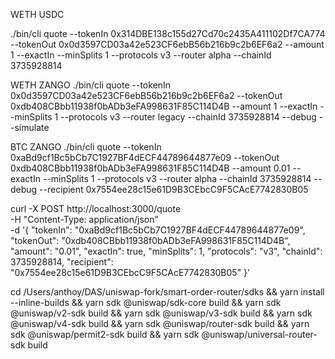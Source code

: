 WETH USDC

./bin/cli quote --tokenIn 0x314DBE138c155d27Cd70c2435A411102Df7CA774 --tokenOut 0x0d3597CD03a42e523CF6ebB56b216b9c2b6EF6a2 --amount 1 --exactIn --minSplits 1 --protocols v3 --router alpha --chainId 3735928814

WETH ZANGO
./bin/cli quote --tokenIn 0x0d3597CD03a42e523CF6ebB56b216b9c2b6EF6a2 --tokenOut 0xdb408CBbb11938f0bADb3eFA998631F85C114D4B --amount 1 --exactIn --minSplits 1 --protocols v3 --router legacy --chainId 3735928814 --debug --simulate

BTC ZANGO
./bin/cli quote --tokenIn 0xaBd9cf1Bc5bCb7C1927BF4dECF44789644877e09 --tokenOut 0xdb408CBbb11938f0bADb3eFA998631F85C114D4B --amount 0.01 --exactIn --minSplits 1 --protocols v3 --router alpha --chainId 3735928814 --debug --recipient 0x7554ee28c15e61D9B3CEbcC9F5CAcE7742830B05

curl -X POST http://localhost:3000/quote \
  -H "Content-Type: application/json" \
  -d '{
    "tokenIn": "0xaBd9cf1Bc5bCb7C1927BF4dECF44789644877e09",
    "tokenOut": "0xdb408CBbb11938f0bADb3eFA998631F85C114D4B",
    "amount": "0.01",
    "exactIn": true,
    "minSplits": 1,
    "protocols": "v3",
    "chainId": 3735928814,
    "recipient": "0x7554ee28c15e61D9B3CEbcC9F5CAcE7742830B05"
  }'


cd /Users/anthoy/DAS/uniswap-fork/smart-order-router/sdks && yarn install --inline-builds && yarn sdk @uniswap/sdk-core build && yarn sdk @uniswap/v2-sdk build && yarn sdk @uniswap/v3-sdk build && yarn sdk @uniswap/v4-sdk build && yarn sdk @uniswap/router-sdk build && yarn sdk @uniswap/permit2-sdk build && yarn sdk @uniswap/universal-router-sdk build
